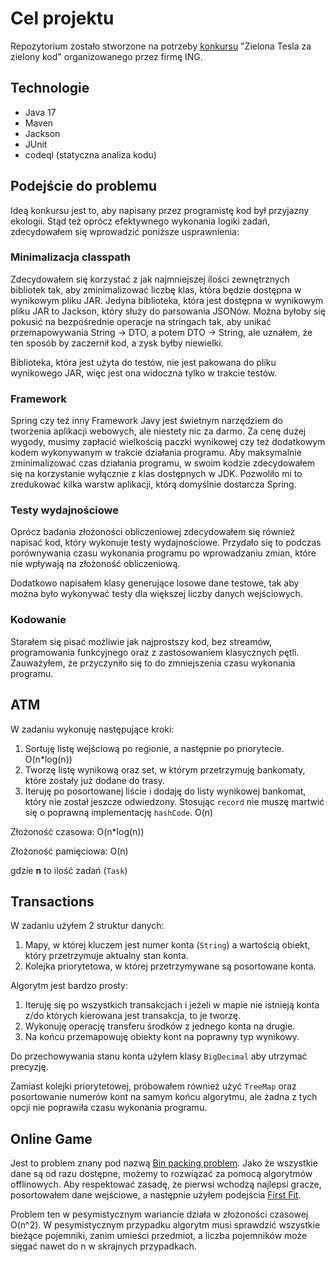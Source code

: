 # Cel projektu
Repozytorium zostało stworzone na potrzeby [konkursu](https://www.ing.pl/pionteching) "Zielona Tesla za zielony kod" organizowanego przez firmę ING. 

## Technologie
- Java 17
- Maven
- Jackson
- JUnit
- codeql (statyczna analiza kodu)

## Podejście do problemu
Ideą konkursu jest to, aby napisany przez programistę kod był przyjazny ekologii. Stąd też oprócz efektywnego wykonania logiki zadań, zdecydowałem się wprowadzić poniższe usprawnienia:
### Minimalizacja classpath
Zdecydowałem się korzystać z jak najmniejszej ilości zewnętrznych bibliotek tak, aby zminimalizować liczbę klas, która będzie dostępna w wynikowym pliku JAR. Jedyna biblioteka, która jest dostępna w wynikowym pliku JAR to Jackson, który służy do parsowania JSONów. Można byłoby się pokusić na bezpośrednie operacje na stringach tak, aby unikać przemapowywania String -> DTO, a potem DTO -> String, ale uznałem, że ten sposób by zaczernił kod, a zysk byłby niewielki.

Biblioteka, która jest użyta do testów, nie jest pakowana do pliku wynikowego JAR, więc jest ona widoczna tylko w trakcie testów.

### Framework
Spring czy też inny Framework Javy jest świetnym narzędziem do tworzenia aplikacji webowych, ale niestety nic za darmo. Za cenę dużej wygody, musimy zapłacić wielkością paczki wynikowej czy też dodatkowym kodem wykonywanym w trakcie działania programu. Aby maksymalnie zminimalizować czas działania programu, w swoim kodzie zdecydowałem się na korzystanie wyłącznie z klas dostępnych w JDK. Pozwoliło mi to zredukować kilka warstw aplikacji, którą domyślnie dostarcza Spring.

### Testy wydajnościowe
Oprócz badania złożoności obliczeniowej zdecydowałem się również napisać kod, który wykonuje testy wydajnościowe. Przydało się to podczas porównywania czasu wykonania programu po wprowadzaniu zmian, które nie wpływają na złożoność obliczeniową.

Dodatkowo napisałem klasy generujące losowe dane testowe, tak aby można było wykonywać testy dla większej liczby danych wejściowych.

### Kodowanie
Starałem się pisać możliwie jak najprostszy kod, bez streamów, programowania funkcyjnego oraz z zastosowaniem klasycznych pętli. Zauważyłem, że przyczyniło się to do zmniejszenia czasu wykonania programu.

## ATM
W zadaniu wykonuję następujące kroki:
1. Sortuję listę wejściową po regionie, a następnie po priorytecie. O(n*log(n))
2. Tworzę listę wynikową oraz set, w którym przetrzymuję bankomaty, które zostały już dodane do trasy.
3. Iteruję po posortowanej liście i dodaję do listy wynikowej bankomat, który nie został jeszcze odwiedzony. Stosując `record` nie muszę martwić się o poprawną implementację `hashCode`. O(n)

Złożoność czasowa: O(n*log(n))

Złożoność pamięciowa: O(n)

gdzie **n** to ilość zadań (`Task`)

## Transactions
W zadaniu użyłem 2 struktur danych:
1. Mapy, w której kluczem jest numer konta (`String`) a wartością obiekt, który przetrzymuje aktualny stan konta.
2. Kolejka priorytetowa, w której przetrzymywane są posortowane konta.

Algorytm jest bardzo prosty:
1. Iteruję się po wszystkich transakcjach i jeżeli w mapie nie istnieją konta z/do których kierowana jest transakcja, to je tworzę.
2. Wykonuję operację transferu środków z jednego konta na drugie.
3. Na końcu przemapowuję obiekty kont na poprawny typ wynikowy.

Do przechowywania stanu konta użyłem klasy `BigDecimal` aby utrzymać precyzję.

Zamiast kolejki priorytetowej, próbowałem również użyć `TreeMap` oraz posortowanie numerów kont na samym końcu algorytmu, ale żadna z tych opcji nie poprawiła czasu wykonania programu.

## Online Game
Jest to problem znany pod nazwą [Bin packing problem](https://en.wikipedia.org/wiki/Bin_packing_problem). Jako że wszystkie dane są od razu dostępne, możemy to rozwiązać za pomocą algorytmów offlinowych. Aby respektować zasadę, że pierwsi wchodzą najlepsi gracze, posortowałem dane wejściowe, a następnie użyłem podejścia [First Fit](https://en.wikipedia.org/wiki/First-fit_bin_packing).

Problem ten w pesymistycznym wariancie działa w złożoności czasowej O(n^2). W pesymistycznym przypadku algorytm musi sprawdzić wszystkie bieżące pojemniki, zanim umieści przedmiot, a liczba pojemników może sięgać nawet do n w skrajnych przypadkach.